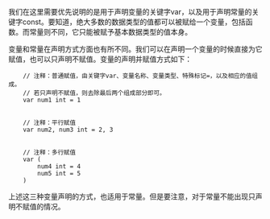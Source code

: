 
我们在这里需要优先说明的是用于声明变量的关键字var，以及用于声明常量的关键字const。要知道，绝大多数的数据类型的值都可以被赋给一个变量，包括函数。而常量则不同，它只能被赋予基本数据类型的值本身。

变量和常量在声明方式方面也有所不同。我们可以在声明一个变量的时候直接为它赋值，也可以只声明不赋值。变量的声明并赋值方式如下：

```
    // 注释：普通赋值，由关键字var、变量名称、变量类型、特殊标记=，以及相应的值组成。
    // 若只声明不赋值，则去除最后两个组成部分即可。
    var num1 int = 1


    // 注释：平行赋值
    var num2, num3 int = 2, 3


    // 注释：多行赋值
    var (
        num4 int = 4
        num5 int = 5
    )
```

 上述这三种变量声明的方式，也适用于常量。但是要注意，对于常量不能出现只声明不赋值的情况。